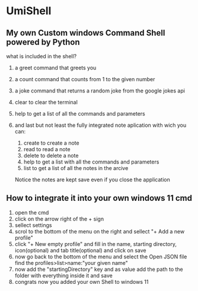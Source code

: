 # UmiShell
## My own Custom windows Command Shell powered by Python

what is included in the shell?
1. a greet command that greets you
2. a count command that counts from 1 to the given number
3. a joke command that returns a random joke from the google jokes api
4. clear to clear the terminal
5. help to get a list of all the commands and parameters
6. and last but not least the fully integrated note aplication with wich you can:
      1. create to create a note
      2. read to read a note
      3. delete to delete a note
      4. help to get a list with all the commands and parameters 
      5. list to get a list of all the notes in the arcive
      
      Notice the notes are kept save even if you close the application


## How to integrate it into your own windows 11 cmd

1. open the cmd
2. click on the arrow right of the + sign
3. sellect settings
4. scrol to the bottom of the menu on the right and sellect "+ Add a new profile"
5. click "+ New empty profile" and fill in the name, starting directory, icon(optional) and tab title(optional) and click on save
6. now go back to the bottom of the menu and select the Open JSON file find the profiles>list>name:"your given name"
7. now add the "startingDirectory" key and as value add the path to the folder with everything inside it and save 
8. congrats now you added your own Shell to windows 11
